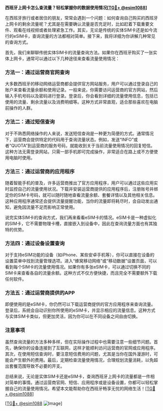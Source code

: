 **西班牙上网卡怎么查流量？轻松掌握你的数据使用情况[[TG💪+ @esim1088](https://t.me/s/esim1088)]**

在西班牙旅行或者居住的朋友，常常会遇到一个问题：如何查询自己购买的西班牙上网卡的剩余流量呢？尤其是在需要确认流量是否充足时，比如赶着下载重要文件、观看在线视频或者处理紧急工作。其实，无论是传统的实体SIM卡还是如今流行的eSIM卡，查询流量的方法都相对简单。接下来，我将详细为你讲解几种常见的查询方式。

首先，我们来聊聊传统实体SIM卡的流量查询方法。如果你在西班牙购买了一张实体上网卡，通常可以通过以下几种途径来查看流量使用情况：

### 方法一：通过运营商官网查询

大多数西班牙的移动网络运营商都会提供官方网站服务，用户可以通过登录自己的账户来查看流量余额和使用记录。一般来说，你需要访问运营商的官方网站，然后输入手机号码以及密码进行登录。登录后，你会看到详细的流量使用信息，包括已使用的流量、剩余流量以及消费明细等。这种方式非常直观，适合那些喜欢在电脑前操作的人群。

### 方法二：通过短信查询

对于不熟悉网络操作的人来说，发送短信查询是一种更为简便的方式。通常情况下，运营商会提供特定的代码用于查询流量状态。例如，发送“INFO”或者“QUOTA”到运营商的服务号码，就能收到关于当前流量使用情况的回复短信。这种方法无需登录网站，只需一部手机即可完成操作，非常适合在路上或不方便使用电脑时使用。

### 方法三：通过运营商的应用程序

随着智能手机的普及，许多运营商推出了官方应用程序，用户可以通过这些应用实时监控自己的流量使用状况。下载并安装运营商提供的应用程序后，注册账号并绑定你的SIM卡号码，就可以随时随地查看流量余额、套餐详情以及其他相关信息。这种应用程序通常还会提供流量提醒功能，当你的流量即将耗尽时，会自动发出通知，避免因流量不足而影响正常使用。

说完实体SIM卡的查询方式，我们再来看看eSIM卡的情况。eSIM卡是一种虚拟化的SIM卡，它不需要物理卡槽，直接嵌入到设备中，因此在查询流量方面也有其独特的优势。

### 方法四：通过设备设置查询

对于支持eSIM功能的设备（如iPhone、某些安卓手机等），你可以直接在设备的设置菜单中找到流量管理选项。进入“蜂窝移动网络”或“移动数据”设置页面，可以看到每个SIM卡的流量使用情况。如果你有多张eSIM卡，可以通过切换不同的SIM卡来查看各自的流量余额。这种方式不仅方便快捷，而且完全不需要额外下载任何软件。

### 方法五：通过运营商提供的APP

即便使用的是eSIM卡，你仍然可以下载运营商提供的官方应用程序来查询流量。登录后，系统会自动识别你所使用的eSIM卡，并显示相应的流量信息。这种方式与实体SIM卡类似，但更加灵活，因为你可以在不同设备之间自由切换。

### 注意事项

虽然查询流量的方法多种多样，但在实际操作过程中也需要注意一些细节问题。首先，确保你的设备连接到了互联网，这样才能顺利访问运营商的官网或应用程序。其次，在使用短信查询时，要注意短信费用的问题，尤其是当你在国外漫游时，可能会产生额外的费用。最后，定期检查流量使用情况，合理规划流量消耗，以免超出套餐范围导致不必要的开支。

总结来说，无论是实体SIM卡还是eSIM卡，查询西班牙上网卡的流量都是一件相对简单的事情。通过运营商官网、短信、应用程序或是设备设置，你都可以轻松掌握自己的流量使用情况。希望本文能帮助你在西班牙畅享无忧的网络生活！[[TG💪+ @esim1088](https://t.me/s/esim1088)]

[[TG💪+ @esim1088](https://t.me/s/esim1088) ![Image](https://i.postimg.cc/4NQfJmqS/Snipaste-2025-05-13-00-14-12.png)]